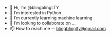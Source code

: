 - 👋 Hi, I’m @blingblingLTY
- 👀 I’m interested in Python
- 🌱 I’m currently learning machine learning
- 💞️ I’m looking to collaborate on ...
- 📫 How to reach me -- blingblinglty@gmail.com

<!---
blingblingLTY/blingblingLTY is a ✨ special ✨ repository because its `README.md` (this file) appears on your GitHub profile.
You can click the Preview link to take a look at your changes.
--->
